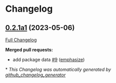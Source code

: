 # Changelog

## [0.2.1a1](https://github.com/OpenVoiceOS/padacioso/tree/0.2.1a1) (2023-05-06)

[Full Changelog](https://github.com/OpenVoiceOS/padacioso/compare/V0.2.0...0.2.1a1)

**Merged pull requests:**

- add package data [\#9](https://github.com/OpenVoiceOS/padacioso/pull/9) ([emphasize](https://github.com/emphasize))



\* *This Changelog was automatically generated by [github_changelog_generator](https://github.com/github-changelog-generator/github-changelog-generator)*
